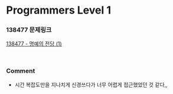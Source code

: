 # Programmers Level 1

### 138477 문제링크

[138477 - 명예의 전당 (1)](https://school.programmers.co.kr/learn/courses/30/lessons/138477)

<br>

### Comment

-   시간 복잡도만을 지나치게 신경쓰다가 너무 어렵게 접근했었던 것 같다,,
